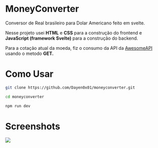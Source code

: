 # MoneyConverter
Conversor de Real brasileiro para Dolar Americano feito em svelte.

Nesse projeto usei <b>HTML</b> e <b>CSS</b> para a construção do frontend e <b>JavaScript (framework Svelte)</b> para a construção do backend.<p>
Para a cotação atual da moeda, fiz o consumo da API da [AwesomeAPI](awesomeapi.com.br) usando o metodo <b>GET.</b>

# Como Usar

```bash
git clone https://github.com/Dayen0x01/moneyconverter.git
```
```bash
cd moneyconverter
```
```bash
npm run dev
```

# Screenshots

<img src="https://i.imgur.com/ZlEBxvy.png"/>
